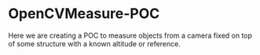 # OpenCVMeasure-POC
Here we are creating a POC to measure objects from a camera fixed on top of some structure with a known altitude or reference.
